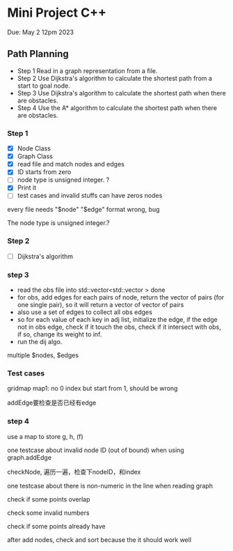# Mini Project C++
Due: May 2 12pm 2023

## Path Planning

- Step 1 Read in a graph representation from a file.
- Step 2 Use Dijkstra's algorithm to calculate the shortest path from a start to goal node.
- Step 3 Use Dijkstra's algorithm to calculate the shortest path when there are obstacles.
- Step 4 Use the A* algorithm to calculate the shortest path when there are obstacles.

### Step 1

- [x] Node Class
- [x] Graph Class
- [x] read file and match nodes and edges
- [x] ID starts from zero
- [ ] node type is unsigned integer. ?
- [x] Print it
- [ ] test cases and invalid stuffs
can have zeros nodes

every file needs "$node" "$edge"
format wrong, bug

 The node type is unsigned integer.?
### Step 2

- [ ] Dijkstra's algorithm

### step 3
- read the obs file into std::vector<std::vector<Node> > done
- for obs, add edges for each pairs of node, return the vector of pairs (for one single pair), so it will return a vector of vector of pairs
- also use a set of edges to collect all obs edges
- so for each value of each key in adj list, initialize the edge, if the edge not in obs edge, check if it touch the obs, check if it intersect with obs, if so, change its weight to inf.
- run the dij algo.



multiple $nodes, $edges


### Test cases

gridmap
map1: no 0 index but start from 1, should be wrong


addEdge要检查是否已经有edge

### step 4

use a map to store g, h, (f)



one testcase about invalid node ID (out of bound) when using graph.addEdge

checkNode, 遍历一遍，检查下nodeID，和index


one testcase about there is non-numeric in the line when reading graph


check if some points overlap

check some invalid numbers


check if some points already have

after add nodes, check and sort because the it should work well